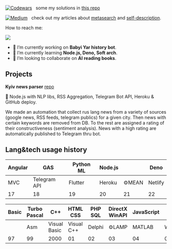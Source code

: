 [![Codewars](https://img.shields.io/badge/Codewars-B1361E?style=for-the-badge&logo=codewars&logoColor=grey)](https://www.codewars.com/users/danvoronov)  &nbsp; some my solutions in [this repo](https://github.com/danvoronov/codewars_js_solutions)

[![Medium](https://img.shields.io/badge/Medium-12100E?style=for-the-badge&logo=medium&logoColor=white)](https://danvoronov.medium.com/)  &nbsp; check out my articles about [metasearch](https://danvoronov.medium.com/%D0%BC%D0%B5%D1%82%D0%B0%D0%BF%D0%BE%D0%B8%D1%81%D0%BA-%D0%B8-%D0%B7%D0%B0%D1%87%D0%B5%D0%BC-%D0%BE%D0%BD-%D0%BD%D1%83%D0%B6%D0%B5%D0%BD-bb13680b299e) and [self-description](https://danvoronov.medium.com/%D0%B4%D0%BD%D0%B5%D0%B2%D0%BD%D0%B8%D0%BA%D0%BE%D0%B2%D0%BE%D1%81%D1%82%D1%8C-index-bf116ce9cd12).


How to reach me:

<a href="https://t.me/dan_voronov"><img src="https://img.shields.io/badge/-@dan_voronov-0088cc?style=flat&logo=Telegram&logoColor=white"/></a>

- 🔭 I’m currently working on __Babyi Yar history bot__.
- 🌱 I’m currently learning __Node.js, Deno, Soft arch__.
- 👯 I’m looking to collaborate on __AI reading books__.


## Projects

__Kyiv news parser__ [repo](https://github.com/danvoronov/cityNewsParser)

🧰 Node.js with NLP libs, RSS Aggregation, Telegram Bot API, Heroku & GitHub deploy.

We made an automation that collect rus lang news from a variety of sources (google news, RSS feeds, telegram publics) for a given city. Then news with certain keywords are removed from DB. To the rest are assigned a rating of their constructiveness (sentiment analysis). News with a high rating are automatically published to Telegram thru bot.


## Lang&tech usage history

| Angular | GAS | Python ML | Node.js |  | Deno
| ------ | ------ | ------ | ------ |------ |------ |
| MVC | Telegram API | Flutter | Heroku | ⚙️MEAN | Netlify
| 17 | 18 | 19 | 20 | 21 |22 

| Basic | Turbo Pascal | C++ | HTML CSS | PHP SQL | DirectX WinAPI | JavaScript | | jQuery | 
| ------ | ------ | ------ | ------ | ------ | ------ | ------ |  ------ | ------ | 
||Asm | Visual Basic | Visual C++ | Delphi | ⚙️LAMP | MATLAB | Wordpress | jQuery UI |
| 97 | 99 | 2000 |01 |02 |03 |04 | 08 | 10 |

<!--
**danvoronov/danvoronov** is a ✨ _special_ ✨ repository because its `README.md` (this file) appears on your GitHub profile.

Here are some ideas to get you started:

- 🔭 I’m currently working on ...
- 🌱 I’m currently learning ...
- 👯 I’m looking to collaborate on ...
- 🤔 I’m looking for help with ...
- 💬 Ask me about ...
- 📫 How to reach me: ...
- 😄 Pronouns: ...
- ⚡ Fun fact: ...
-->
